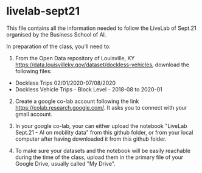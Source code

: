 # livelab-sept21
This file contains all the information needed to follow the LiveLab of Sept.21 organised by the Business School of AI.

In preparation of the class, you'll need to:
1. From the Open Data repository of Louisville, KY https://data.louisvilleky.gov/dataset/dockless-vehicles, download the following files:
- Dockless Trips 02/01/2020-07/08/2020 
- Dockless Vehicle Trips - Block Level - 2018-08 to 2020-01

2. Create a google co-lab account following the link https://colab.research.google.com/. It asks you to connect with your gmail account. 

3. In your google co-lab, your can either upload the notebook "LiveLab Sept.21 - AI on mobility data" from this github folder, or from your local computer after having downloaded it from this github folder.

4. To make sure your datasets and the notebook will be easily reachable during the time of the class, upload them in the primary file of your Google Drive, usually called "My Drive".
